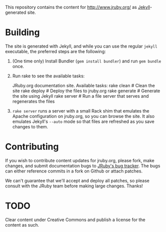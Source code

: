 This repository contains the content for http://www.jruby.org/ as
[Jekyll][]-generated site.

# Building

The site is generated with Jekyll, and while you can use the regular
`jekyll` executable, the preferred steps are the following:

1. (One time only) Install Bundler (`gem install bundler`) and run
   `gem bundle` once.
2. Run rake to see the available tasks:

      JRuby.org documentation site. Available tasks:
      rake clean     # Clean the site
      rake deploy    # Deploy the files to jruby.org
      rake generate  # Generate the site using Jekyll
      rake server    # Run a file server that serves and regenerates the files

3. `rake server` runs a server with a small Rack shim that emulates
   the Apache configuration on jruby.org, so you can browse the site.
   It also emulates Jekyll's `--auto` mode so that files are refreshed
   as you save changes to them.

# Contributing

If you wish to contribute content updates for jruby.org, please fork,
make changes, and submit documentation bugs to [JRuby's bug
tracker][JIRA]. The bugs can either reference commits in a fork on
Github or attach patches.

We can't guarantee that we'll accept and deploy all patches, so please
consult with the JRuby team before making large changes. Thanks!

[Jekyll]: http://wiki.github.com/mojombo/jekyll
[JIRA]: http://jira.codehaus.org/browse/JRUBY

# TODO

Clear content under Creative Commons and publish a license for the
content as such.
